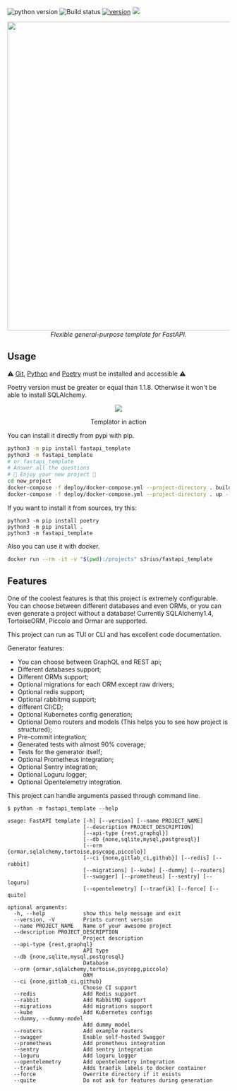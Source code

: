![python version](https://img.shields.io/pypi/pyversions/fastapi_template?style=for-the-badge) ![Build status](https://img.shields.io/github/workflow/status/s3rius/FastAPI-template/Release%20python%20package?style=for-the-badge) [![version](https://img.shields.io/pypi/v/fastapi_template?style=for-the-badge)](https://pypi.org/project/fastapi-template/)
[![](https://img.shields.io/pypi/dm/fastapi_template?style=for-the-badge)](https://pypi.org/project/fastapi-template/)
<div align="center">
<img src="https://raw.githubusercontent.com/s3rius/FastAPI-template/master/images/logo.png" width=700>
<div><i>Flexible general-purpose template for FastAPI.</i></div>
</div>

## Usage

⚠️ [Git](https://git-scm.com/downloads), [Python](https://www.python.org/) and [Poetry](https://python-poetry.org/) must be installed and accessible ⚠️

Poetry version must be greater or equal than 1.1.8. Otherwise it won't be able to install SQLAlchemy.

<div align="center">
  <img src="https://user-images.githubusercontent.com/18153319/137182689-ce714440-7576-46a0-8f96-862a8469a28c.gif"/>
  <p>Templator in action</p>
</div>

You can install it directly from pypi with pip.
```bash
python3 -m pip install fastapi_template
python3 -m fastapi_template
# or fastapi_template
# Answer all the questions
# 🍪 Enjoy your new project 🍪
cd new_project
docker-compose -f deploy/docker-compose.yml --project-directory . build
docker-compose -f deploy/docker-compose.yml --project-directory . up --build
```

If you want to install it from sources, try this:
```shell
python3 -m pip install poetry
python3 -m pip install .
python3 -m fastapi_template
```

Also you can use it with docker.
```bash
docker run --rm -it -v "$(pwd):/projects" s3rius/fastapi_template
```

## Features

One of the coolest features is that this project is extremely configurable.
You can choose between different databases and even ORMs, or
you can even generate a project without a database!
Currently SQLAlchemy1.4, TortoiseORM, Piccolo and Ormar are supported.

This project can run as TUI or CLI and has excellent code documentation.

Generator features:
- You can choose between GraphQL and REST api;
- Different databases support;
- Different ORMs support;
- Optional migrations for each ORM except raw drivers;
- Optional redis support;
- Optional rabbitmq support;
- different CI\CD;
- Optional Kubernetes config generation;
- Optional Demo routers and models (This helps you to see how project is structured);
- Pre-commit integration;
- Generated tests with almost 90% coverage;
- Tests for the generator itself;
- Optional Prometheus integration;
- Optional Sentry integration;
- Optional Loguru logger;
- Optional Opentelemetry integration.


This project can handle arguments passed through command line.

```shell
$ python -m fastapi_template --help

usage: FastAPI template [-h] [--version] [--name PROJECT_NAME]
                        [--description PROJECT_DESCRIPTION]
                        [--api-type {rest,graphql}]
                        [--db {none,sqlite,mysql,postgresql}]
                        [--orm {ormar,sqlalchemy,tortoise,psycopg,piccolo}]
                        [--ci {none,gitlab_ci,github}] [--redis] [--rabbit]
                        [--migrations] [--kube] [--dummy] [--routers]
                        [--swagger] [--prometheus] [--sentry] [--loguru]
                        [--opentelemetry] [--traefik] [--force] [--quite]

optional arguments:
  -h, --help            show this help message and exit
  --version, -V         Prints current version
  --name PROJECT_NAME   Name of your awesome project
  --description PROJECT_DESCRIPTION
                        Project description
  --api-type {rest,graphql}
                        API type
  --db {none,sqlite,mysql,postgresql}
                        Database
  --orm {ormar,sqlalchemy,tortoise,psycopg,piccolo}
                        ORM
  --ci {none,gitlab_ci,github}
                        Choose CI support
  --redis               Add Redis support
  --rabbit              Add RabbitMQ support
  --migrations          Add migrations support
  --kube                Add Kubernetes configs
  --dummy, --dummy-model
                        Add dummy model
  --routers             Add example routers
  --swagger             Enable self-hosted Swagger
  --prometheus          Add prometheus integration
  --sentry              Add sentry integration
  --loguru              Add loguru logger
  --opentelemetry       Add opentelemetry integration
  --traefik             Adds traefik labels to docker container
  --force               Owerrite directory if it exists
  --quite               Do not ask for features during generation
```
